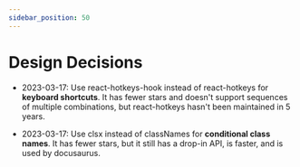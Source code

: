 ```yaml
---
sidebar_position: 50
---
```


# Design Decisions

- 2023-03-17: Use react-hotkeys-hook instead of react-hotkeys for **keyboard
  shortcuts**. It has fewer stars and doesn't support sequences of multiple
  combinations, but react-hotkeys hasn't been maintained in 5 years.

- 2023-03-17: Use clsx instead of classNames for **conditional class names**. It
  has fewer stars, but it still has a drop-in API, is faster, and is used by
  docusaurus.
